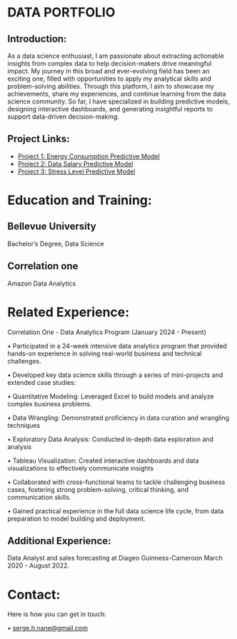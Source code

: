 # DATA PORTFOLIO
## Introduction:
As a data science enthusiast, I am passionate about extracting actionable insights from complex data to help decision-makers drive meaningful impact. My journey in this broad and ever-evolving field has been an exciting one, filled with opportunities to apply my analytical skills and problem-solving abilities. Through this platform, I aim to showcase my achievements, share my experiences, and continue learning from the data science community. So far, I have specialized in building predictive models, designing interactive dashboards, and generating insightful reports to support data-driven decision-making.

## Project Links:
- [Project 1: Energy Consumption Predictive Model](Project1.md)
- [Project 2: Data Salary Predictive Model](Project2.md)
- [Project 3: Stress Level Predictive Model](Project3.md) 


# Education and Training:
## Bellevue University
Bachelor’s Degree, Data Science
## Correlation one
Amazon Data Analytics


# Related Experience:

Correlation One - Data Analytics Program (January 2024 - Present)

• Participated in a 24-week intensive data analytics program that provided hands-on experience in solving real-world business and technical challenges.

• Developed key data science skills through a series of mini-projects and extended case studies:

•	Quantitative Modeling: Leveraged Excel to build models and analyze complex business problems.

•	Data Wrangling: Demonstrated proficiency in data curation and wrangling techniques

•	Exploratory Data Analysis: Conducted in-depth data exploration and analysis

•	Tableau Visualization: Created interactive dashboards and data visualizations to effectively communicate insights

• Collaborated with cross-functional teams to tackle challenging business cases, fostering strong problem-solving, critical thinking, and communication skills.

• Gained practical experience in the full data science life cycle, from data preparation to model building and deployment.


## Additional Experience:
Data Analyst and sales forecasting at Diageo Guinness-Cameroon March 2020 - August 2022.


# Contact:
Here is how you can get in touch:

•	serge.h.nane@gmail.com



